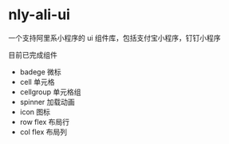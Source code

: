 # nly-ali-ui
一个支持阿里系小程序的 ui 组件库，包括支付宝小程序，钉钉小程序

目前已完成组件

- badege 微标
- cell 单元格
- cellgroup 单元格组
- spinner 加载动画
- icon 图标
- row flex 布局行
- col flex 布局列
